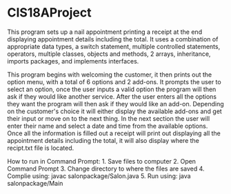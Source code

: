 # CIS18AProject


This program sets up a nail appointment printing a receipt at the end displaying appointment details including the total. 
It uses a combination of appropriate data types, a switch statement, multiple controlled statements, operators, multiple 
classes, objects and methods, 2 arrays, inheritance, imports packages, and implements interfaces. 

This program begins with welcoming the customer, it then prints out the option menu, with a total of 6 options and 2 
add-ons. It prompts the user to select an option, once the user inputs a valid option the program will then ask if 
they would like another service. After the user enters all the options they want the program will then ask if they 
would like an add-on. Depending on the customer's choice it will either display the available add-ons and get their 
input or move on to the next thing. In the next section the user will enter their name and select a date and time 
from the available options. Once all the information is filled out a receipt will print out displaying all the 
appointment details including the total, it will also display where the recipt.txt file is located.

How to run in Command Prompt:
    1. Save files to computer
    2. Open Command Prompt
    3. Change directory to where the files are saved
    4. Complie using: javac salonpackage/Salon.java
    5. Run using: java salonpackage/Main

